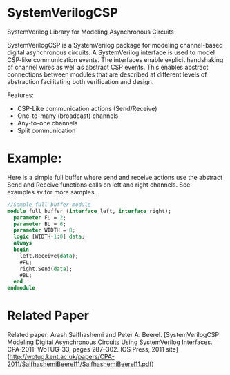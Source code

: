 # SystemVerilogCSP
SystemVerilog Library for Modeling Asynchronous Circuits

SystemVerilogCSP is a SystemVerilog package for modeling channel-based digital asynchronous circuits. A SystemVerilog interface is used to model CSP-like communication events. The interfaces enable explicit handshaking of channel wires as well as abstract CSP events. This enables abstract connections between modules that are described at different levels of abstraction facilitating both verification and design.

Features:

- CSP-Like communication actions (Send/Receive)
- One-to-many (broadcast) channels
- Any-to-one channels
- Split communication


# Example:
Here is a simple full buffer where send and receive actions use the abstract Send and Receive functions calls on left and right channels. See examples.sv for more samples.

```systemverilog
//Sample full buffer module
module full_buffer (interface left, interface right);
  parameter FL = 2;
  parameter BL = 6;
  parameter WIDTH = 8;
  logic [WIDTH-1:0] data;
  always
  begin
    left.Receive(data);
    #FL;
    right.Send(data);
    #BL;
  end
endmodule
```

# Related Paper
Related paper: Arash Saifhashemi and Peter A. Beerel. [SystemVerilogCSP:  Modeling Digital Asynchronous Circuits Using SystemVerilog Interfaces. CPA-2011: WoTUG-33, pages 287–302. IOS Press, 2011 site] (http://wotug.kent.ac.uk/papers/CPA-2011/SaifhashemiBeerel11/SaifhashemiBeerel11.pdf)
